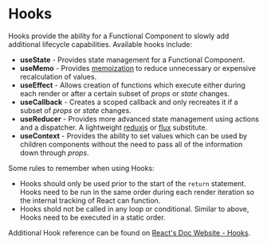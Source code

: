 # Hooks

Hooks provide the ability for a Functional Component to slowly add additional lifecycle capabilities. Available hooks include:
* __useState__ - Provides state management for a Functional Component.
* __useMemo__ - Provides [memoization](https://en.wikipedia.org/wiki/Memoization) to reduce unnecessary or expensive recalculation of values.
* __useEffect__ - Allows creation of functions which execute either during each render or after a certain subset of _props_ or _state_ changes.
* __useCallback__ - Creates a scoped callback and only recreates it if a subset of _props_ or _state_ changes.
* __useReducer__ - Provides more advanced state management using actions and a dispatcher. A lightweight [reduxjs](https://redux.js.org/) or [flux](https://facebook.github.io/flux/) substitute.
* __useContext__ - Provides the ability to set values which can be used by children components without the need to pass all of the information down through _props_.

Some rules to remember when using Hooks:
* Hooks should only be used prior to the start of the `return` statement. Hooks need to be run in the same order during each render iteration so the internal tracking of React can function.
* Hooks shold not be called in any loop or conditional. Similar to above, Hooks need to be executed in a static order.

Additional Hook reference can be found on [React's Doc Website - Hooks](https://reactjs.org/docs/hooks-intro.html).
